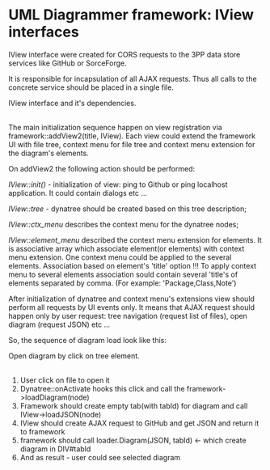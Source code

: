 UML Diagrammer framework: IView interfaces
===================================================

IView interface were created for CORS requests to the 3PP data store services like GitHub or SorceForge.

It is responsible for incapsulation of all AJAX requests. Thus all calls to the concrete service should be placed in a single file.   

<div id="IViewAPI" class="pack-diagram" repo="umlsynco/umlsync" path="/Diagrammer/diagrammer/docs/dm-diagrams/IViewAPI.umlsync">
IView interface and it's dependencies. 
</div>
<br>


The main initialization sequence happen on view registration via framework::addView2(title, IView).
Each view could extend the framework UI with file tree, context menu for file tree and context menu extension for the diagram's elements.

On addView2 the following action should be performed:   

*IView::init()* - initialization of view: ping to Github or ping localhost application. It could contain dialogs etc ...

*IView::tree* - dynatree should be created based on this tree description;   

*IView::ctx_menu* describes the context menu for the dynatree nodes;

*IView::element_menu* described the context menu extension for elements. It is associative array which associate element(or elements) with context menu extension.
One context menu could be applied to the several elements.
Association based on element's 'title' option !!!
To apply context menu to several elements association sould contain several 'title's of elements separated by comma. (For example: 'Package,Class,Note')       

<be>
After initialization of dynatree and context menu's extensions view should perform all requests by UI events only.
It means that AJAX request should happen only by user request: tree navigation (request list of files), open diagram (request JSON) etc ...    

So, the sequence of diagram load look like this:

<div id="OpenDiagram" class="pack-diagram" repo="umlsynco/umlsync" path="/Diagrammer/diagrammer/docs/dm-diagrams/OpenDiagram.umlsync">
Open diagram by click on tree element. 
</div>
<br>

1. User click on file to open it
2. Dynatree::onActivate hooks this click and call the framework->loadDiagram(node)
3. Framework should create empty tab(with tabId) for diagram and call IView->loadJSON(node)
4. IView should create AJAX request to GitHub and get JSON and return it to framework
5. framework should call loader.Diagram(JSON, tabId) <- which create diagram in DIV#tabId
6. And as result - user could see selected diagram  

  